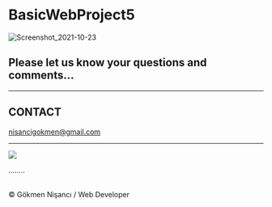 # BasicWebProject5
![Screenshot_2021-10-23  ](https://user-images.githubusercontent.com/91744618/138555813-ae62abf2-748b-4ef5-9f70-7e900cd73e49.png)


<h2>Please let us know your questions and comments... </h2>
<hr>
<h2> CONTACT </h2>
<a href = "http://www.gmail.com" > nisancigokmen@gmail.com</a> <br>
<hr>
<div>
 <img src="https://media0.giphy.com/media/heIX5HfWgEYlW/giphy.gif?cid=ecf05e47fuk5xywwg4hnk13x22l2ks5io7v6yq0s6fmi93k1&rid=giphy.gif&ct=g" >
  
  
  

  
........
</div><br>
&copy; Gökmen Nişancı / Web Developer
